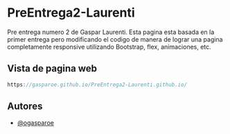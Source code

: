 
# PreEntrega2-Laurenti

Pre entrega numero 2 de Gaspar Laurenti.
Esta pagina esta basada en la primer entrega pero modificando el codigo de manera de lograr una pagina completamente responsive utilizando Bootstrap, flex, animaciones, etc.

## Vista de pagina web

```javascript
https://gasparoe.github.io/PreEntrega2-Laurenti.github.io/
```


## Autores

- [@ogasparoe](https://www.github.com/gasparoe)

